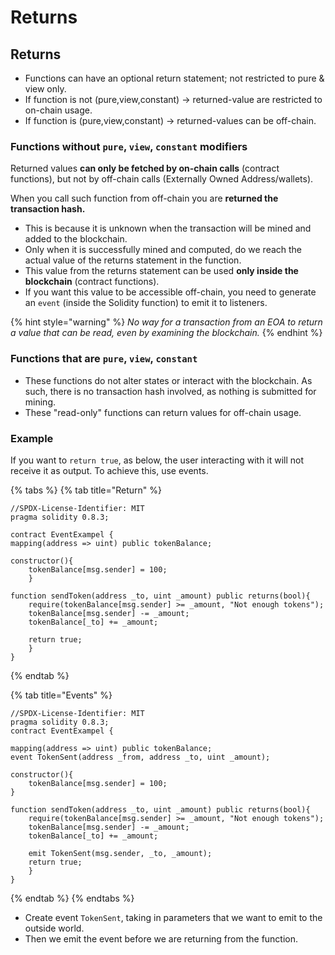 # Returns

## Returns

* Functions can have an optional return statement; not restricted to pure & view only.&#x20;
* If function is not (pure,view,constant) -> returned-value are restricted to on-chain usage.
* If function is (pure,view,constant) -> returned-values can be off-chain.

### Functions without `pure`, `view`, `constant` modifiers

Returned values **can only be fetched by on-chain calls** (contract functions), but not by off-chain calls (Externally Owned Address/wallets).

When you call such function from off-chain you are **returned the transaction hash.**

* This is because it is unknown when the transaction will be mined and added to the blockchain.
* Only when it is successfully mined and computed, do we reach the actual value of the returns statement in the function.&#x20;
* This value from the returns statement can be used **only inside the blockchain** (contract functions).
* If you want this value to be accessible off-chain, you need to generate an `event` (inside the Solidity function) to emit it to listeners.

{% hint style="warning" %}
_No way for a transaction from an EOA to return a value that can be read, even by examining the blockchain._
{% endhint %}

### Functions that are `pure`, `view`, `constant`&#x20;

* These functions do not alter states or interact with the blockchain. As such, there is no transaction hash involved, as nothing is submitted for mining.&#x20;
* These "read-only" functions can return values for off-chain usage.&#x20;

### Example

If you want to `return true`, as below, the user interacting with it will not receive it as output. To achieve this, use events.

{% tabs %}
{% tab title="Return" %}
```solidity
//SPDX-License-Identifier: MIT
pragma solidity 0.8.3;

contract EventExampel {
mapping(address => uint) public tokenBalance;

constructor(){
    tokenBalance[msg.sender] = 100;
    }

function sendToken(address _to, uint _amount) public returns(bool){
    require(tokenBalance[msg.sender] >= _amount, "Not enough tokens");
    tokenBalance[msg.sender] -= _amount;
    tokenBalance[_to] += _amount;

    return true;
    }
}
```
{% endtab %}

{% tab title="Events" %}
```solidity
//SPDX-License-Identifier: MIT
pragma solidity 0.8.3;
contract EventExampel {

mapping(address => uint) public tokenBalance;
event TokenSent(address _from, address _to, uint _amount);

constructor(){
    tokenBalance[msg.sender] = 100;
}

function sendToken(address _to, uint _amount) public returns(bool){
    require(tokenBalance[msg.sender] >= _amount, "Not enough tokens");
    tokenBalance[msg.sender] -= _amount;
    tokenBalance[_to] += _amount;

    emit TokenSent(msg.sender, _to, _amount);
    return true;
    }
}
```
{% endtab %}
{% endtabs %}

* Create event `TokenSent`, taking in parameters that we want to emit to the outside world.&#x20;
* Then we emit the event before we are returning from the function.&#x20;
